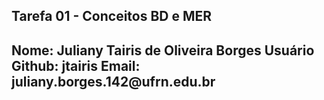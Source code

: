 <h2> Tarefa 01 - Conceitos BD e MER <h2>
Nome: Juliany Tairis de Oliveira Borges
Usuário Github: jtairis
Email: juliany.borges.142@ufrn.edu.br
